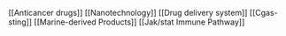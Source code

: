 [[Anticancer drugs]]
[[Nanotechnology]]
[[Drug delivery system]]
[[Cgas-sting]]
[[Marine-derived Products]]
[[Jak/stat Immune Pathway]]
